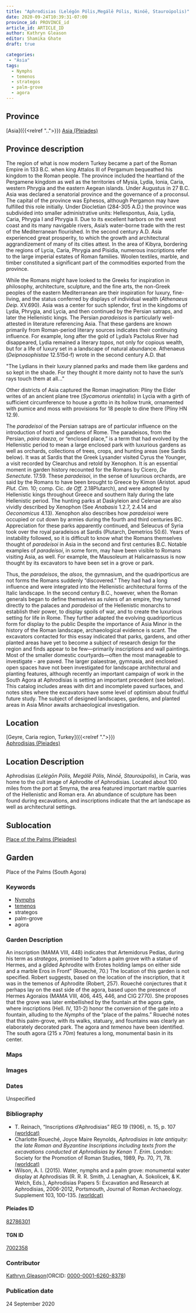```yaml
---
title: "Aphrodisias (Lelégōn Pólis,Megálē Pólis, Ninóē, Stauroúpolis)"
date: 2020-09-24T10:39:31-07:00
province_id: PROVINCE_id
article_id: ARTICLE_ID
author: Kathryn Gleason
editor: Shamika Ghate
draft: true

categories:
 - "Asia"
tags:
  - Nymphs
  - temenos
  - strategos
  - palm-grove
  - agora
---
```


## Province
[Asia]({{<relref "..">}})
[Asia (Pleiades)](https://pleiades.stoa.org/places/981509)

## Province description
The region of what is now modern Turkey became a part of the Roman Empire in 133 B.C. when king Attalos III of Pergamum bequeathed his kingdom to the Roman people.  The province included the heartland of the Pergamene kingdom as well as the territories of Mysia, Lydia, Ionia, Caria, western Phrygia and the eastern Aegean islands.  Under Augustus in 27 B.C. Asia was declared a senatorial province and the governance of a proconsul.  The capital of the province was Ephesos, although Pergamon may have fulfilled this role initially.  Under Diocletian (284-305 A.D.) the province was subdivided into smaller administrative units: Hellespontus, Asia, Lydia, Caria, Phrygia I and Phrygia II.  Due to its excellent harbors on the west coast and its many navigable rivers, Asia’s water-borne trade with the rest of the Mediterranean flourished.  In the second century A.D. Asia experienced great prosperity, to which the growth and architectural aggrandizement of many of its cities attest. In the area of Kibyra, bordering the regions of Lycia, Caria, Phrygia and Pisidia, numerous inscriptions refer to the large imperial estates of Roman families.  Woolen textiles, marble, and timber constituted a significant part of the commodities exported from the province.  

While the Romans might have looked to the Greeks for inspiration in philosophy, architecture, sculpture, and the fine arts, the non-Greek peoples of the eastern Mediterranean are their inspiration for luxury, fine-living, and the status conferred by displays of individual wealth (*Athenaeus Deip.* XV.690).   Asia was a center for such splendor, first in the kingdoms of Lydia, Phrygia, and Lycia, and then continued by the Persian satraps, and later the Hellenistic kings.  The Persian *paradeisos* is particularly well-attested in literature referencing Asia.  That these gardens are known primarily from Roman-period literary sources indicates their continuing influence. For example, long after the gold of Lydia’s Pactolus River had disappeared, Lydia remained a literary *topos*, not only for copious wealth, but for a life of luxury set in a landscape of natural abundance.  Athenaeus (*Deipnosophistae* 12.515d-f) wrote in the second century A.D. that

"The Lydians in their luxury planned parks and made them like gardens and so kept in the shade.  For they thought it more dainty not to have the sun’s rays touch them at all…"

Other districts of Asia captured the Roman imagination:  Pliny the Elder writes of an ancient plane tree (*Sycamorus orientalis*) in Lycia with a girth of sufficient circumference to house a grotto in its hollow trunk, ornamented with pumice and moss with provisions for 18 people to dine there (Pliny HN 12.9).

The *paradeisoi* of the Persian satraps are of particular influence on the introduction of horti and gardens of Rome.  The paradeisos, from the Persian, *paira daeza*, or “enclosed place,” is a term that had evolved by the Hellenistic period to mean a large enclosed park with luxurious gardens as well as orchards, collections of trees, crops, and hunting areas (see Sardis below). It was at Sardis that the Greek Lysander visited Cyrus the Younger, a visit recorded by Clearchus and retold by Xenophon.  It is an essential moment in garden history recounted for the Romans by Cicero, *De Senectute*. 17.59. These *paradeisoi*, in the sense of luxurious orchards, are said by the Romans to have been brought to Greece by Kimon (Aristot. apud *Plut. Cim.* 10; comp. Cic. *de Off.* 2.18Plutarch), and were adopted by Hellenistic kings throughout Greece and southern Italy during the late Hellenistic period.  The hunting parks at Daskyleion and Celenae are also vividly described by Xenophon (See *Anabasis* 1.2.7, 2.4.14 and *Oeconomicus* 4.13). Xenophon also describes how *paradeisoi* were occupied or cut down by armies during the fourth and third centuries BC. Appreciation for these parks apparently continued, and Seleucus of Syria took over the royal paradeisos at Sardis (Plutarch, Demetrios 50.6). Years of instability followed, so it is difficult to know what the Romans themselves thought of *paradeisoi* in Asia in the second and first centuries B.C.  Notable examples of *paradeisoi*, in some form, may have been visible to Romans visiting Asia, as well. For example, the Mausoleum at Halicarnassus is now thought by its excavators to have been set in a grove or park.   

Thus, the *paradeisos*, the *alsos*, the gymnasium, and the quadriporticus are not forms the Romans suddenly “discovered.”  They had had a long influence and were integrated into the Hellenistic architectural forms of the Italic landscape.  In the second century B.C., however, when the Roman generals began to define themselves as rulers of an empire, they turned directly to the palaces and *paradeisoi* of the Hellenistic monarchs to establish their power, to display spoils of war, and to create the luxurious setting for life in Rome.  They further adapted the evolving quadriporticus form for display to the public
Despite the importance of Asia Minor in the history of the Roman landscape, archaeological evidence is scant. The excavators contacted for this essay indicated that parks, gardens, and other planted areas have yet to become a subject of research design for the region and finds appear to be few—primarily inscriptions and wall paintings. Most of the smaller domestic courtyards—often the most manageable to investigate - are paved.   The larger palaestrae, gymnasia, and enclosed open spaces have not been investigated for landscape architectural and planting features, although recently an important campaign of work in the South Agora at Aphrodisias is setting an important precedent (see below).  This catalog includes areas with dirt and incomplete paved surfaces, and notes sites where the excavators have some level of optimism about fruitful future study. The subject of designed landscapes, gardens, and planted areas in Asia Minor awaits archaeological investigation.


## Location

[Geyre, Caria region, Turkey]({{<relref ".">}}) \
[Aphrodisias  (Pleiades)](https://pleiades.stoa.org/places/638753)

## Location Description
Aphrodisias (*Lelégōn Pólis, Megálē Pólis, Ninóē, Stauroúpolis*), in Caria, was home to the cult image of Aphrodite of Aphrodisias. Located about 100 miles from the port at Smyrna, the area featured important marble quarries of the Hellenistic and Roman era. An abundance of sculpture has been found during excavations, and inscriptions indicate that the art landscape as well as architectural settings.

<!-- LEAVE THIS BLANK FOR NOW -->

## Sublocation
[Place of the Palms (Pleiades)](https://pleiades.stoa.org/places/827863015)

<!--
[AREA WITHIN LOCATION, LIKE “PALATINE HILL”](GEOREFERENCE LINK)
A sublocation is any area larger than an individual garden, but located within a location. I would always try to include a link to a controlled vocabulary here if possible. This ID may well be different from the Garden ID, e.g., Pompeii versus a Garden in one of the houses which has its own Pleiades ID.
-->

<!--### Sublocation Description-->

<!-- DESCRIPTION -->

## Garden
Place of the Palms (South Agora)

### Keywords

- [Nymphs](http://vocab.getty.edu/page/aat/300379159)
- [temenos](http://vocab.getty.edu/page/aat/300000805)
- strategos
- palm-grove
- agora

### Garden Description
  An inscription (MAMA VIII, 448)  indicates that Artemidorus Pedias, during his term as *strategos*,  promised to “adorn a palm grove with a statue of Hermes, and a gilded Aphrodite with Erotes holding lamps on either side and a marble Eros in Front” (Roueché, 70.) The location of this garden is not specified.  Robert suggests, based on the location of the inscription, that it was in the temenos of Aphrodite (Robert, 257). Roueché conjectures that it perhaps lay on the east side of the agora, based upon the presence of Hermes Agoraios (MAMA VIII, 406, 445, 446, and CIG 2770).  She proposes that the grove was later embellished by the fountain at the agora gate, where inscriptions (Hell. IV, 131-2) honor the conversion of the gate into a fountain, alluding to the *Nymphs* of the “place of the palms.” Roueché notes that this palm-grove, with its walks, statuary, and fountains was clearly an elaborately decorated park.  The agora and *temenos* have been identified.  The south agora (215 x 70m)  features a long, monumental basin in its center.  


### Maps

<!--
{{< figure src="IMG_URL" alt="ALT_TEXT" title="CAPTION" >}}
-->
<!--
### Plans
{{< figure src="../images/blankenheim-hulchrath-plan1-EUR_GI_BlaHul_Rv_carroll.jpg" alt="Plan of villa rustica at Blackenheim-Hülchrath; rights statement" title="Plan of the excavations at Aphrodisias">}}
<!--
{{< figure src="IMG_URL" alt="ALT_TEXT" title="CAPTION" >}}
-->

### Images

<!--
{{< figure src="IMG_URL" alt="ALT_TEXT" title="CAPTION" >}}
-->

### Dates
Unspecified

### Bibliography
- T. Reinach, “Inscriptions d’Aphrodisias” REG 19 (1906), n. 15, p. 107 [(worldcat)](http://www.worldcat.org/oclc/504802954)
- Charlotte Roueché, Joyce Maire Reynolds, *Aphrodisias in late antiquity:  the late Roman and Byzantine Inscriptions including texts from the excavations conducted at Aphrodisias by Kenan T. Erim*. London:  Society for the Promotion of Roman Studies, 1989,  Pp. 70, 71, 78. [(worldcat)](http://www.worldcat.org/oclc/4669803971)
- Wilson, A. I. (2015). Water, nymphs and a palm grove: monumental water display at Aphrodisias (R. R. R. Smith, J. Lenaghan, A. Sokolicek, & K. Welch, Eds.), Aphrodisias Papers 5: Excavation and Research at Aphrodisias, 2006-2012, Portsmouth, Journal of Roman Archaeology. Supplement 103, 100-135. [(worldcat)](http://www.worldcat.org/oclc/6568599066)

<!--#### Periodo ID-->

<!-- [PERIODO_ID](https://pleiades.stoa.org/places/PLEIADES_ID) -->

#### Pleiades ID

[82786301](https://pleiades.stoa.org/places/827863015)

#### TGN ID
[7002358](http://vocab.getty.edu/page/tgn/7002358)

### Contributor
[Kathryn Gleason](link)(ORCID: [0000-0001-6260-8378](https://orcid.org/0000-0001-6260-8378))

### Publication date
24 September 2020

<!--### Related articles-->

<!-- Links to other related articles. Leave blank for now -->
